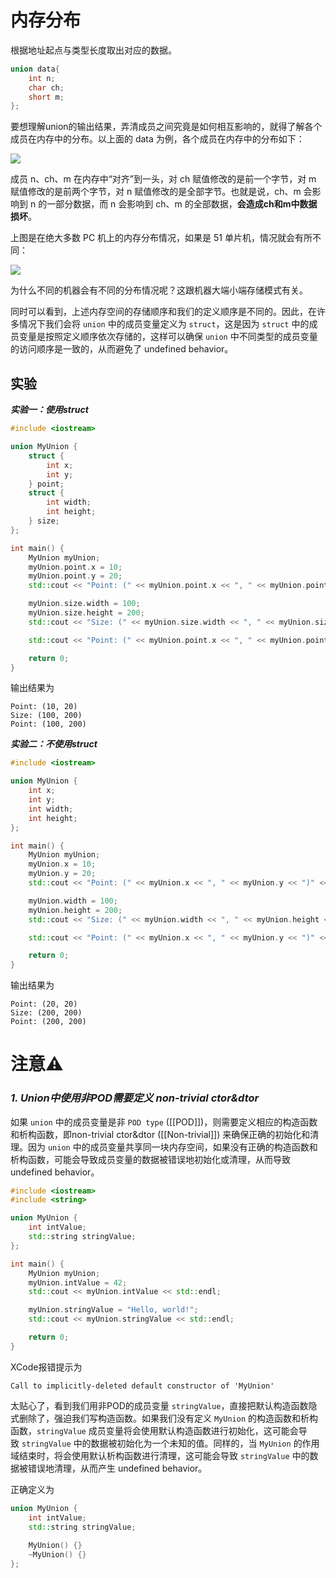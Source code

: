 
# 内存分布

根据地址起点与类型长度取出对应的数据。

```cpp
union data{
	int n;
	char ch;
	short m;
};
```

要想理解union的输出结果，弄清成员之间究竟是如何相互影响的，就得了解各个成员在内存中的分布。以上面的 data 为例，各个成员在内存中的分布如下：  

![](http://c.biancheng.net/uploads/allimg/190118/152553G12-0.jpg)  

成员 n、ch、m 在内存中“对齐”到一头，对 ch 赋值修改的是前一个字节，对 m 赋值修改的是前两个字节，对 n 赋值修改的是全部字节。也就是说，ch、m 会影响到 n 的一部分数据，而 n 会影响到 ch、m 的全部数据，**会造成ch和m中数据损坏**。
  
上图是在绝大多数 PC 机上的内存分布情况，如果是 51 单片机，情况就会有所不同：  

![](http://c.biancheng.net/uploads/allimg/190118/1525532T7-1.jpg)  

为什么不同的机器会有不同的分布情况呢？这跟机器大端小端存储模式有关。

同时可以看到，上述内存空间的存储顺序和我们的定义顺序是不同的。因此，在许多情况下我们会将 `union` 中的成员变量定义为 `struct`，这是因为 `struct` 中的成员变量是按照定义顺序依次存储的，这样可以确保 `union` 中不同类型的成员变量的访问顺序是一致的，从而避免了 undefined behavior。



## 实验

***实验一：使用struct***

```cpp
#include <iostream>

union MyUnion {
    struct {
        int x;
        int y;
    } point;
    struct {
        int width;
        int height;
    } size;
};

int main() {
    MyUnion myUnion;
    myUnion.point.x = 10;
    myUnion.point.y = 20;
    std::cout << "Point: (" << myUnion.point.x << ", " << myUnion.point.y << ")" << std::endl;

    myUnion.size.width = 100;
    myUnion.size.height = 200;
    std::cout << "Size: (" << myUnion.size.width << ", " << myUnion.size.height << ")" << std::endl;

    std::cout << "Point: (" << myUnion.point.x << ", " << myUnion.point.y << ")" << std::endl;

    return 0;
}
```

输出结果为

```
Point: (10, 20)
Size: (100, 200)
Point: (100, 200)
```


***实验二：不使用struct***

```cpp
#include <iostream>

union MyUnion {
    int x;
    int y;
    int width;
    int height;
};

int main() {
    MyUnion myUnion;
    myUnion.x = 10;
    myUnion.y = 20;
    std::cout << "Point: (" << myUnion.x << ", " << myUnion.y << ")" << std::endl;

    myUnion.width = 100;
    myUnion.height = 200;
    std::cout << "Size: (" << myUnion.width << ", " << myUnion.height << ")" << std::endl;

    std::cout << "Point: (" << myUnion.x << ", " << myUnion.y << ")" << std::endl;

    return 0;
}
```

输出结果为

```
Point: (20, 20)
Size: (200, 200)
Point: (200, 200)
```



# 注意⚠️

### ***1. Union中使用非POD需要定义 non-trivial ctor&dtor***

如果 `union` 中的成员变量是非 `POD type` ([[POD]])，则需要定义相应的构造函数和析构函数，即non-trivial ctor&dtor ([[Non-trivial]]) 来确保正确的初始化和清理。因为 `union` 中的成员变量共享同一块内存空间，如果没有正确的构造函数和析构函数，可能会导致成员变量的数据被错误地初始化或清理，从而导致 undefined behavior。

```cpp
#include <iostream>
#include <string>

union MyUnion {
    int intValue;
    std::string stringValue;
};

int main() {
    MyUnion myUnion;
    myUnion.intValue = 42;
    std::cout << myUnion.intValue << std::endl;

    myUnion.stringValue = "Hello, world!";
    std::cout << myUnion.stringValue << std::endl;

    return 0;
}
```

XCode报错提示为

```
Call to implicitly-deleted default constructor of 'MyUnion'
```
太贴心了，看到我们用非POD的成员变量 `stringValue`，直接把默认构造函数隐式删除了，强迫我们写构造函数。如果我们没有定义 `MyUnion` 的构造函数和析构函数，`stringValue` 成员变量将会使用默认构造函数进行初始化，这可能会导致 `stringValue` 中的数据被初始化为一个未知的值。同样的，当 `MyUnion` 的作用域结束时，将会使用默认析构函数进行清理，这可能会导致 `stringValue` 中的数据被错误地清理，从而产生 undefined behavior。


正确定义为

```cpp
union MyUnion {
    int intValue;
    std::string stringValue;
    
    MyUnion() {}
    ~MyUnion() {}
};
```